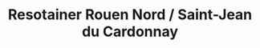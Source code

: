 ---
title: "Resotainer Rouen Nord / Saint-Jean du Cardonnay"
url: /saint-jean-du-cardonnay/resotainer-rouen-nord-saint-jean-du-cardonnay/
shop: location de stockage
---